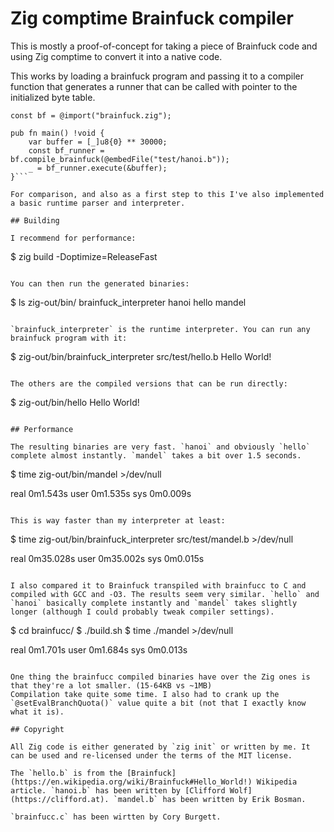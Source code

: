 # Zig comptime Brainfuck compiler

This is mostly a proof-of-concept for taking a piece of Brainfuck code and using Zig comptime to convert it into a native code.

This works by loading a brainfuck program and passing it to a compiler function that generates a runner that can be called with pointer to the initialized byte table.
```
const bf = @import("brainfuck.zig");

pub fn main() !void {
    var buffer = [_]u8{0} ** 30000;
    const bf_runner = bf.compile_brainfuck(@embedFile("test/hanoi.b"));
    _ = bf_runner.execute(&buffer);
}```

For comparison, and also as a first step to this I've also implemented a basic runtime parser and interpreter.

## Building

I recommend for performance:
```
$ zig build -Doptimize=ReleaseFast
```

You can then run the generated binaries:
```
$ ls zig-out/bin/
brainfuck_interpreter  hanoi  hello  mandel
```

`brainfuck_interpreter` is the runtime interpreter. You can run any brainfuck program with it:
```
$ zig-out/bin/brainfuck_interpreter src/test/hello.b
Hello World!
```

The others are the compiled versions that can be run directly:
```
$ zig-out/bin/hello
Hello World!
```

## Performance

The resulting binaries are very fast. `hanoi` and obviously `hello` complete almost instantly. `mandel` takes a bit over 1.5 seconds.
```
$ time zig-out/bin/mandel >/dev/null

real	0m1.543s
user	0m1.535s
sys	0m0.009s
```

This is way faster than my interpreter at least:
```
$ time zig-out/bin/brainfuck_interpreter src/test/mandel.b >/dev/null

real	0m35.028s
user	0m35.002s
sys	0m0.015s
```

I also compared it to Brainfuck transpiled with brainfucc to C and compiled with GCC and -O3. The results seem very similar. `hello` and `hanoi` basically complete instantly and `mandel` takes slightly longer (although I could probably tweak compiler settings).
```
$ cd brainfucc/
$ ./build.sh
$ time ./mandel >/dev/null

real	0m1.701s
user	0m1.684s
sys	0m0.013s
```

One thing the brainfucc compiled binaries have over the Zig ones is that they're a lot smaller. (15-64KB vs ~1MB)
Compilation take quite some time. I also had to crank up the `@setEvalBranchQuota()` value quite a bit (not that I exactly know what it is).

## Copyright

All Zig code is either generated by `zig init` or written by me. It can be used and re-licensed under the terms of the MIT license.

The `hello.b` is from the [Brainfuck](https://en.wikipedia.org/wiki/Brainfuck#Hello_World!) Wikipedia article. `hanoi.b` has been written by [Clifford Wolf](https://clifford.at). `mandel.b` has been written by Erik Bosman.

`brainfucc.c` has been wirtten by Cory Burgett.
